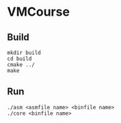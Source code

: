 # VMCourse

## Build

```
mkdir build
cd build
cmake ../
make
```

## Run

```
./asm <asmfile name> <binfile name>
./core <binfile name>
```